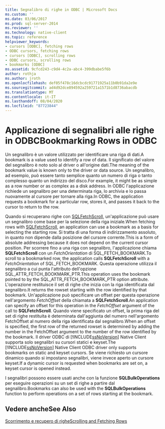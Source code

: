 ```yaml
---
title: Segnalibro di righe in ODBC | Microsoft Docs
ms.custom: ''
ms.date: 03/06/2017
ms.prod: sql-server-2014
ms.reviewer: ''
ms.technology: native-client
ms.topic: reference
helpviewer_keywords:
- cursors [ODBC], fetching rows
- ODBC cursors, fetching rows
- cursors [ODBC], scrolling rows
- ODBC cursors, scrolling rows
- bookmarks [ODBC]
ms.assetid: 9cfcd243-c9d4-4c2a-abc4-399dbabe5f6b
author: rothja
ms.author: jroth
ms.openlocfilehash: def05f478c16dcbcdc91771925a11b0b91da2e9e
ms.sourcegitcommit: ad4d92dce894592a259721a1571b1d8736abacdb
ms.translationtype: MT
ms.contentlocale: it-IT
ms.lasthandoff: 08/04/2020
ms.locfileid: "87723844"
---
```

# <a name="bookmarking-rows-in-odbc"></a><span data-ttu-id="d0685-102">Applicazione di segnalibri alle righe in ODBC</span><span class="sxs-lookup"><span data-stu-id="d0685-102">Bookmarking Rows in ODBC</span></span>
  <span data-ttu-id="d0685-103">Un segnalibro è un valore utilizzato per identificare una riga di dati.</span><span class="sxs-lookup"><span data-stu-id="d0685-103">A bookmark is a value used to identify a row of data.</span></span> <span data-ttu-id="d0685-104">Il significato del valore del segnalibro è noto solo al driver o all'origine dati.</span><span class="sxs-lookup"><span data-stu-id="d0685-104">The meaning of the bookmark value is known only to the driver or data source.</span></span> <span data-ttu-id="d0685-105">Un segnalibro, ad esempio, può essere tanto semplice quanto un numero di riga o tanto complesso quanto un indirizzo del disco.</span><span class="sxs-lookup"><span data-stu-id="d0685-105">For example, it might be as simple as a row number or as complex as a disk address.</span></span> <span data-ttu-id="d0685-106">In ODBC l'applicazione richiede un segnalibro per una determinata riga, lo archivia e lo passa nuovamente al cursore per tornare alla riga.</span><span class="sxs-lookup"><span data-stu-id="d0685-106">In ODBC, the application requests a bookmark for a particular row, stores it, and passes it back to the cursor to return to the row.</span></span>  
  
 <span data-ttu-id="d0685-107">Quando si recuperano righe con [SQLFetchScroll](../native-client-odbc-api/sqlfetchscroll.md), un'applicazione può usare un segnalibro come base per la selezione della riga iniziale.</span><span class="sxs-lookup"><span data-stu-id="d0685-107">When fetching rows with [SQLFetchScroll](../native-client-odbc-api/sqlfetchscroll.md), an application can use a bookmark as a basis for selecting the starting row.</span></span> <span data-ttu-id="d0685-108">Si tratta di una forma di indirizzamento assoluto, in quanto non dipende dalla posizione del cursore corrente.</span><span class="sxs-lookup"><span data-stu-id="d0685-108">This is a form of absolute addressing because it does not depend on the current cursor position.</span></span> <span data-ttu-id="d0685-109">Per scorrere fino a una riga con segnalibro, l'applicazione chiama **SQLFetchScroll** con un *FetchOrientation* di SQL_FETCH_BOOKMARK.</span><span class="sxs-lookup"><span data-stu-id="d0685-109">To scroll to a bookmarked row, the application calls **SQLFetchScroll** with a *FetchOrientation* of SQL_FETCH_BOOKMARK.</span></span> <span data-ttu-id="d0685-110">Questa operazione utilizza il segnalibro a cui punta l'attributo dell'opzione SQL_ATTR_FETCH_BOOKMARK_PTR.</span><span class="sxs-lookup"><span data-stu-id="d0685-110">This operation uses the bookmark pointed to by the SQL_ATTR_FETCH_BOOKMARK_PTR option attribute.</span></span> <span data-ttu-id="d0685-111">L'operazione restituisce il set di righe che inizia con la riga identificata dal segnalibro.</span><span class="sxs-lookup"><span data-stu-id="d0685-111">It returns the rowset starting with the row identified by that bookmark.</span></span> <span data-ttu-id="d0685-112">Un'applicazione può specificare un offset per questa operazione nell'argomento *FetchOffset* della chiamata a **SQLFetchScroll**.</span><span class="sxs-lookup"><span data-stu-id="d0685-112">An application can specify an offset for this operation in the *FetchOffset* argument of the call to **SQLFetchScroll**.</span></span> <span data-ttu-id="d0685-113">Quando viene specificato un offset, la prima riga del set di righe restituita è determinata dall'aggiunta del numero nell'argomento FetchOffset al numero della riga identificata dal segnalibro.</span><span class="sxs-lookup"><span data-stu-id="d0685-113">When an offset is specified, the first row of the returned rowset is determined by adding the number in the FetchOffset argument to the number of the row identified by the bookmark.</span></span> <span data-ttu-id="d0685-114">Il driver ODBC di [!INCLUDE[ssNoVersion](../../includes/ssnoversion-md.md)] Native Client supporta solo segnalibri su cursori statici e keyset.</span><span class="sxs-lookup"><span data-stu-id="d0685-114">The [!INCLUDE[ssNoVersion](../../includes/ssnoversion-md.md)] Native Client ODBC driver only supports bookmarks on static and keyset cursors.</span></span> <span data-ttu-id="d0685-115">Se viene richiesto un cursore dinamico quando si impostano segnalibri, viene invece aperto un cursore keyset.</span><span class="sxs-lookup"><span data-stu-id="d0685-115">If a dynamic cursor is requested when bookmarks are set on, a keyset cursor is opened instead.</span></span>  
  
 <span data-ttu-id="d0685-116">I segnalibri possono essere usati anche con la funzione **SQLBulkOperations** per eseguire operazioni su un set di righe a partire dal segnalibro.</span><span class="sxs-lookup"><span data-stu-id="d0685-116">Bookmarks can also be used with the **SQLBulkOperations** function to perform operations on a set of rows starting at the bookmark.</span></span>  
  
## <a name="see-also"></a><span data-ttu-id="d0685-117">Vedere anche</span><span class="sxs-lookup"><span data-stu-id="d0685-117">See Also</span></span>  
 [<span data-ttu-id="d0685-118">Scorrimento e recupero di righe</span><span class="sxs-lookup"><span data-stu-id="d0685-118">Scrolling and Fetching Rows</span></span>](../native-client-ole-db-rowsets/fetching-rows.md)  
  
  
